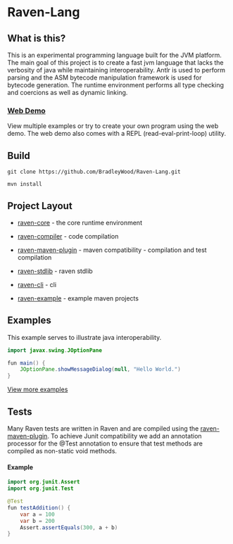 # Raven-Lang

## What is this?

This is an experimental programming language built for the JVM platform. The main
goal of this project is to create a fast jvm language that lacks the verbosity
of java while maintaining interoperability. Antlr is used to perform parsing
and the ASM bytecode manipulation framework is used for bytecode generation.
The runtime environment performs all type checking and coercions as well
as dynamic linking.


### [Web Demo](http://bradleywood.me/tryraven.html)

View multiple examples or try to create your own program using
the web demo. The web demo also comes with a REPL (read-eval-print-loop)
utility.

## Build

```
git clone https://github.com/BradleyWood/Raven-Lang.git
```

```
mvn install
```

## Project Layout

- [raven-core](raven-core/src/main/java/org/raven/core) - the core runtime environment

- [raven-compiler](raven-compiler/src/main/java/org/raven) - code compilation

- [raven-maven-plugin](raven-maven-plugin/src/main/java/org/raven/maven) - maven compatibility - compilation and test compilation

- [raven-stdlib](raven-stdlib/src/main/raven/raven) - raven stdlib

- [raven-cli](raven-cli/src/main/java/org/raven) - cli

- [raven-example](example) - example maven projects


## Examples

This example serves to illustrate java interoperability. 

``` Java
import javax.swing.JOptionPane

fun main() {
    JOptionPane.showMessageDialog(null, "Hello World.")
}
```

[View more examples](https://github.com/BradleyWood/TlDemo)


## Tests

Many Raven tests are written in Raven and are compiled using the
[raven-maven-plugin](raven-maven-plugin/src/main/java/org/raven/maven).
To achieve Junit compatibility we add an annotation processor for the
@Test annotation to ensure that test methods are compiled as non-static
void methods.

#### Example

```java
import org.junit.Assert
import org.junit.Test

@Test
fun testAddition() {
    var a = 100
    var b = 200
    Assert.assertEquals(300, a + b)
}
```
